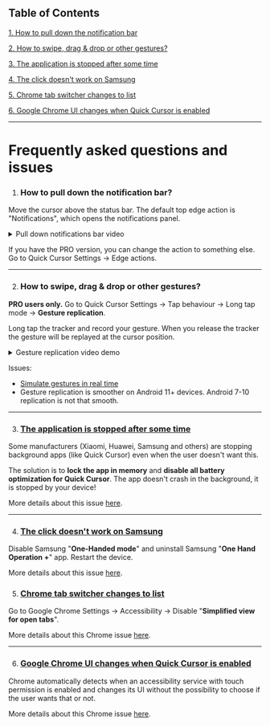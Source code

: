 ## Table of Contents

<a href="#how-to-pull-down-the-notification-bar">1. How to pull down the notification bar</a>

<a href="#how-to-swipe-drag--drop-or-other-gestures">2. How to swipe, drag & drop or other gestures?</a>

<a href="#the-application-is-stopped-after-some-time">3. The application is stopped after some time</a>

<a href="#the-click-doesnt-work-on-samsung">4. The click doesn't work on Samsung</a>

<a href="#chrome-tab-switcher-changes-to-list">5. Chrome tab switcher changes to list</a>

<a href="#google-chrome-ui-changes-when-quick-cursor-is-enabled">6. Google Chrome UI changes when Quick Cursor is enabled</a>

---

# Frequently asked questions and issues

1. ### How to pull down the notification bar?

Move the cursor above the status bar. The default top edge action is "Notifications", which opens the notifications panel.

<details>
  <summary>Pull down notifications bar video</summary>

[Demo video](https://user-images.githubusercontent.com/3103859/210019050-d90388be-192e-4656-abdd-5064aa7fb159.mp4)
</details>

If you have the PRO version, you can change the action to something else. Go to Quick Cursor Settings -> Edge actions.

---

2. ### How to swipe, drag & drop or other gestures?

**PRO users only.** Go to Quick Cursor Settings -> Tap behaviour -> Long tap mode -> **Gesture replication**.

Long tap the tracker and record your gesture. When you release the tracker the gesture will be replayed at the cursor position. 

<details>
  <summary>Gesture replication video demo</summary>
  
[Gesture replication video demo](https://user-images.githubusercontent.com/3103859/210020310-3dd2266a-e1a3-495f-ac59-604ba420a119.mp4)
</details>

Issues:
- [Simulate gestures in real time](https://github.com/micku7zu/QuickCursor/issues/4)
- Gesture replication is smoother on Android 11+ devices. Android 7-10 replication is not that smooth. 

---


3. ### [The application is stopped after some time](https://github.com/micku7zu/QuickCursor/issues/5)

Some manufacturers (Xiaomi, Huawei, Samsung and others) are stopping background apps (like Quick Cursor) even when the user doesn't want this.

The solution is to **lock the app in memory** and **disable all battery optimization for Quick Cursor**. The app doesn't crash in the background, it is stopped by your device!

More details about this issue [here](https://github.com/micku7zu/QuickCursor/issues/5).

---

4. ### [The click doesn't work on Samsung](https://github.com/micku7zu/QuickCursor/issues/6)

Disable Samsung "**One-Handed mode**" and uninstall Samsung "**One Hand Operation +**" app. Restart the device.

More details about this issue [here](https://github.com/micku7zu/QuickCursor/issues/6).

5. ### [Chrome tab switcher changes to list](https://github.com/micku7zu/QuickCursor/issues/2)
Go to Google Chrome Settings -> Accessibility -> Disable "**Simplified view for open tabs**". 

More details about this Chrome issue [here](https://github.com/micku7zu/QuickCursor/issues/2).

---

6. ### [Google Chrome UI changes when Quick Cursor is enabled](https://github.com/micku7zu/QuickCursor/issues/3)

Chrome automatically detects when an accessibility service with touch permission is enabled and changes its UI without the possibility to choose if the user wants that or not.

More details about this Chrome issue [here](https://github.com/micku7zu/QuickCursor/issues/3).
